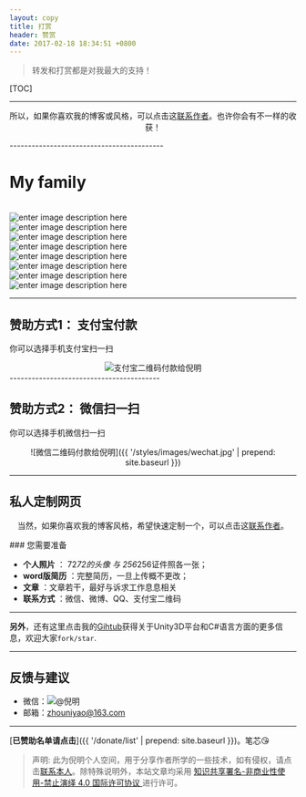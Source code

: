 ```yaml
---
layout: copy
title: 打赏
header: 赞赏
date: 2017-02-18 18:34:51 +0800
---
```


> 转发和打赏都是对我最大的支持！



[TOC]

---------------------------------------

<p align="center">所以，如果你喜欢我的博客或风格，可以点击这<a href="{{ '/me' | prepend: site.baseurl }}">联系作者</a>。也许你会有不一样的收获！</p>
------------------------------------------

# My family


<br>![enter image description here](/styles/images/me/201002.png)
<br>![enter image description here](/styles/images/me/201001.png)
<br>![enter image description here](/styles/images/me/201009.jpg)
<br>![enter image description here](/styles/images/me/2011.jpg)
<br>![enter image description here](/styles/images/me/2012.jpg)
<br>![enter image description here](/styles/images/me/2013.jpg)
<br>![enter image description here](/styles/images/me/2016.jpg)
<br>![enter image description here](/styles/images/me/2014.jpg)

-----------------------------------------

## 赞助方式1： 支付宝付款

你可以选择手机支付宝扫一扫

<div align=center><img src="{{ '/styles/images/zhifubao.jpg' | prepend: site.baseurl }}" alt="支付宝二维码付款给倪明" /></div> 
-----------------------------------------

## 赞助方式2： 微信扫一扫

你可以选择手机微信扫一扫
<div align=center>
![微信二维码付款给倪明]({{ '/styles/images/wechat.jpg' | prepend: site.baseurl }})
</div>
 
--------------------
## 私人定制网页
<p align="center">当然，如果你喜欢我的博客风格，希望快速定制一个，可以点击这<a href="{{ '/me' | prepend: site.baseurl }}">联系作者</a>。<br></p>
### 您需要准备

- **个人照片** ： 72*72的头像 与 256*256证件照各一张；
- **word版简历** ：完整简历，一旦上传概不更改；
- **文章** ：文章若干，最好与诉求工作息息相关
- **联系方式** ：微信、微博、QQ、支付宝二维码
 
---------------
**另外**，还有这里点击我的[Gihtub](https://github.com/bihusenlan)获得关于Unity3D平台和C#语言方面的更多信息，欢迎大家`fork/star`.

---------
## 反馈与建议
- 微信：![@倪明](/styles/images/wechat.jpg)
- 邮箱：<zhouniyao@163.com>

-------------------------------------------

[**已赞助名单请点击**]({{ '/donate/list' | prepend: site.baseurl }})。笔芯😘

>声明: 此为倪明个人空间，用于分享作者所学的一些技术，如有侵权，请点击<a href="{{ '/me' | prepend: site.baseurl }}">联系本人</a>。除特殊说明外，本站文章均采用 <a rel="license" href="https://creativecommons.org/licenses/by-nc-nd/4.0/deed.zh"> 知识共享署名-非商业性使用-禁止演绎 4.0 国际许可协议 </a>进行许可。
>
